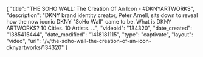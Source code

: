 {
    "title": "THE SOHO WALL: The Creation Of An Icon - #DKNYARTWORKS",
    "description": "DKNY brand identity creator, Peter Arnell, sits down to reveal how the now iconic DKNY \"SoHo Wall\" came to be. What is DKNY ARTWORKS? 10 Cities. 10 Artists. ...",
    "videoid": "134320",
    "date_created": "1385415444",
    "date_modified": "1418181115",
    "type": "captivate",
    "layout": "video",
    "url": "\/v\/the-soho-wall-the-creation-of-an-icon-dknyartworks\/134320"
}